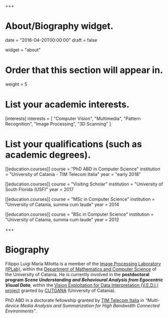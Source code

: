 +++
# About/Biography widget.

date = "2016-04-20T00:00:00"
draft = false

widget = "about"

# Order that this section will appear in.
weight = 5

# List your academic interests.
[interests]
  interests = [
    "Computer Vision",
    "Multimedia",
    "Pattern Recognition",
    "Image Processing",
    "3D Scanning"
  ]

# List your qualifications (such as academic degrees).
[[education.courses]]
  course = "PhD ABD in Computer Science"
  institution = "University of Catania - TIM Telecom Italia"
  year = "early 2018"

[[education.courses]]
  course = "Visiting Scholar"
  institution = "University of South Florida (USF)"
  year = 2017

[[education.courses]]
  course = "MSc in Computer Science"
  institution = "University of Catania, summa cum laude"
  year = 2014
 
[[education.courses]]
  course = "BSc in Computer Science"
  institution = "University of Catania, summa cum laude"
  year = 2012

+++

# Biography

Filippo Luigi Maria Milotta is a member of the [Image Processing Laboratory (IPLab)](http://iplab.dmi.unict.it/), within the [Department of Mathematics and Computer Science](http://web.dmi.unict.it/) of the University of Catania. He is currently involved in the **postdoctoral program _Scene Understanding and Behavioural Analysis from Egocentric Visual Data_**, within the [Vision Exploitation for Data Interpretation (V.E.D.I.) project](http://www.cutgana.unict.it/content/vedi-vision-exploitation-data-interpretation-0) granted by [CUTGANA](http://www.cutgana.unict.it/) (University of Catania).


PhD ABD in a doctorate fellowship granted by [TIM Telecom Italia](http://www.telecomitalia.com/tit/it/innovazione/archivio/jol-wave-catania.html) in _“Multi-device Media Analysis and Summarization for High Bandwidth Connected Environments”_.
